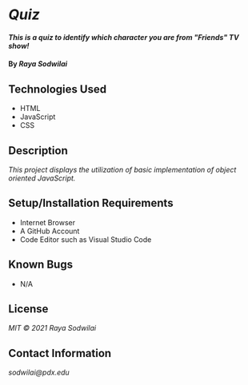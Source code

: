 # _Quiz_

#### _This is a quiz to identify which character you are from "Friends" TV show!_

#### By _**Raya Sodwilai**_

## Technologies Used

* HTML
* JavaScript
* CSS

## Description

_This project displays the utilization of basic implementation of object oriented JavaScript._

## Setup/Installation Requirements

* Internet Browser
* A GitHub Account
* Code Editor such as Visual Studio Code

## Known Bugs

* N/A

## License

_MIT &copy; 2021 Raya Sodwilai_

## Contact Information

_sodwilai@pdx.edu_
